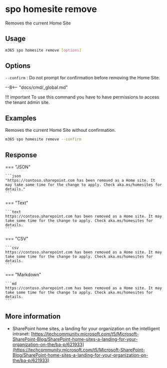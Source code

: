 # spo homesite remove

Removes the current Home Site

## Usage

```sh
m365 spo homesite remove [options]
```

## Options

`--confirm`
: Do not prompt for confirmation before removing the Home Site.

--8<-- "docs/cmd/_global.md"

!!! important
    To use this command you have to have permissions to access the tenant admin site.

## Examples

Removes the current Home Site without confirmation.

```sh
m365 spo homesite remove --confirm
```

## Response

=== "JSON"

    ```json
    "https://contoso.sharepoint.com has been removed as a Home site. It may take some time for the change to apply. Check aka.ms/homesites for details."
    ```

=== "Text"

    ```text
    https://contoso.sharepoint.com has been removed as a Home site. It may take some time for the change to apply. Check aka.ms/homesites for details.
    ```

=== "CSV"

    ```csv
    https://contoso.sharepoint.com has been removed as a Home site. It may take some time for the change to apply. Check aka.ms/homesites for details.
    ```

=== "Markdown"

    ```md
    https://contoso.sharepoint.com has been removed as a Home site. It may take some time for the change to apply. Check aka.ms/homesites for details.
    ```

## More information

- SharePoint home sites, a landing for your organization on the intelligent intranet: [https://techcommunity.microsoft.com/t5/Microsoft-SharePoint-Blog/SharePoint-home-sites-a-landing-for-your-organization-on-the/ba-p/621933](https://techcommunity.microsoft.com/t5/Microsoft-SharePoint-Blog/SharePoint-home-sites-a-landing-for-your-organization-on-the/ba-p/621933)
